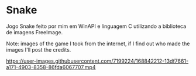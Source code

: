 # Snake
Jogo Snake feito por mim em WinAPI e linguagem C utilizando a biblioteca de imagens FreeImage.


Note: images of the game I took from the internet, if I find out who made the images I'll post the credits.


https://user-images.githubusercontent.com/7199224/168842212-13df7661-a171-4903-8358-86fda6067707.mp4

